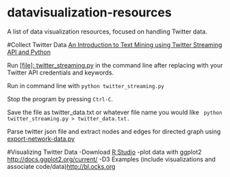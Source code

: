 # datavisualization-resources
A list of data visualization resources, focused on handling Twitter data.

#Collect Twitter Data
<a href="http://adilmoujahid.com/posts/2014/07/twitter-analytics/">An Introduction to Text Mining using Twitter Streaming API and Python</a>

Run <a href="https://github.com/M0nica/datavisualization-resources/blob/master/twitter_streaming.py">[file]: twitter_streaming.py</a> in the command line after replacing with your Twitter API credentials and keywords.

Run in command line with ```python twitter_streaming.py```

Stop the program by pressing ```Ctrl-C```.

Save the file as twitter_data.txt or whatever file name you would like
``` python twitter_streaming.py > twitter_data.txt.```


Parse twitter json file and extract nodes and edges for directed graph using <a href="https://github.com/M0nica/datavisualization-resources/blob/master/export-network-data.py"> export-network-data.py</a>



#Visualizing Twitter Data
-Download <a href="https://www.rstudio.com">R Studio</a>
-plot data with ggplot2 <a href="http://docs.ggplot2.org/current/">http://docs.ggplot2.org/current/</a>
-D3 Examples (include visualizations and associate code/data)<a href="http://bl.ocks.org">http://bl.ocks.org</a>
